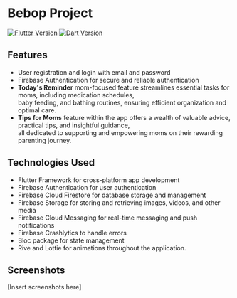# Bebop Project

[![Flutter Version](https://img.shields.io/badge/Flutter-v3.10.0-blue)](https://flutter.dev/)
[![Dart Version](https://img.shields.io/badge/Dart-v3.0.0-blue)](https://dart.dev/)

## Features

- User registration and login with email and password
- Firebase Authentication for secure and reliable authentication
- **Today's Reminder** mom-focused feature streamlines essential tasks for moms, including medication schedules,<br> baby feeding, and bathing routines, ensuring efficient organization and optimal care.
- **Tips for Moms** feature within the app offers a wealth of valuable advice, practical tips, and insightful guidance,<br> all dedicated to supporting and empowering moms on their rewarding parenting journey.

## Technologies Used

- Flutter Framework for cross-platform app development
- Firebase Authentication for user authentication
- Firebase Cloud Firestore for database storage and management
- Firebase Storage for storing and retrieving images, videos, and other media
- Firebase Cloud Messaging for real-time messaging and push notifications
- Firebase Crashlytics to handle errors
- Bloc package for state management
- Rive and Lottie for animations throughout the application.

## Screenshots
[Insert screenshots here]
